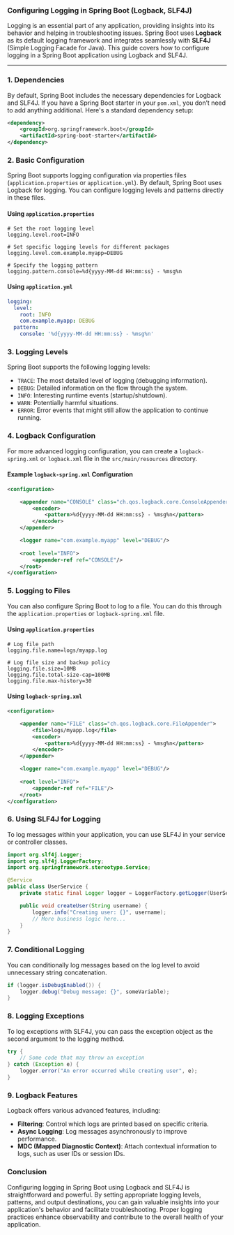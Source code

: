 ### Configuring Logging in Spring Boot (Logback, SLF4J)

Logging is an essential part of any application, providing insights into its behavior and helping in troubleshooting issues. Spring Boot uses **Logback** as its default logging framework and integrates seamlessly with **SLF4J** (Simple Logging Facade for Java). This guide covers how to configure logging in a Spring Boot application using Logback and SLF4J.

---

### 1. **Dependencies**

By default, Spring Boot includes the necessary dependencies for Logback and SLF4J. If you have a Spring Boot starter in your `pom.xml`, you don’t need to add anything additional. Here's a standard dependency setup:

```xml
<dependency>
    <groupId>org.springframework.boot</groupId>
    <artifactId>spring-boot-starter</artifactId>
</dependency>
```

### 2. **Basic Configuration**

Spring Boot supports logging configuration via properties files (`application.properties` or `application.yml`). By default, Spring Boot uses Logback for logging. You can configure logging levels and patterns directly in these files.

#### **Using `application.properties`**

```properties
# Set the root logging level
logging.level.root=INFO

# Set specific logging levels for different packages
logging.level.com.example.myapp=DEBUG

# Specify the logging pattern
logging.pattern.console=%d{yyyy-MM-dd HH:mm:ss} - %msg%n
```

#### **Using `application.yml`**

```yaml
logging:
  level:
    root: INFO
    com.example.myapp: DEBUG
  pattern:
    console: '%d{yyyy-MM-dd HH:mm:ss} - %msg%n'
```

### 3. **Logging Levels**

Spring Boot supports the following logging levels:

- `TRACE`:  The most detailed level of logging (debugging information).
- `DEBUG`:  Detailed information on the flow through the system.
- `INFO`:   Interesting runtime events (startup/shutdown).
- `WARN`:   Potentially harmful situations.
- `ERROR`:  Error events that might still allow the application to continue running.

### 4. **Logback Configuration**

For more advanced logging configuration, you can create a `logback-spring.xml` or `logback.xml` file in the `src/main/resources` directory.

#### **Example `logback-spring.xml` Configuration**

```xml
<configuration>

    <appender name="CONSOLE" class="ch.qos.logback.core.ConsoleAppender">
        <encoder>
            <pattern>%d{yyyy-MM-dd HH:mm:ss} - %msg%n</pattern>
        </encoder>
    </appender>

    <logger name="com.example.myapp" level="DEBUG"/>
    
    <root level="INFO">
        <appender-ref ref="CONSOLE"/>
    </root>
</configuration>
```

### 5. **Logging to Files**

You can also configure Spring Boot to log to a file. You can do this through the `application.properties` or `logback-spring.xml` file.

#### **Using `application.properties`**

```properties
# Log file path
logging.file.name=logs/myapp.log

# Log file size and backup policy
logging.file.size=10MB
logging.file.total-size-cap=100MB
logging.file.max-history=30
```

#### **Using `logback-spring.xml`**

```xml
<configuration>

    <appender name="FILE" class="ch.qos.logback.core.FileAppender">
        <file>logs/myapp.log</file>
        <encoder>
            <pattern>%d{yyyy-MM-dd HH:mm:ss} - %msg%n</pattern>
        </encoder>
    </appender>

    <logger name="com.example.myapp" level="DEBUG"/>
    
    <root level="INFO">
        <appender-ref ref="FILE"/>
    </root>
</configuration>
```

### 6. **Using SLF4J for Logging**

To log messages within your application, you can use SLF4J in your service or controller classes.

```java
import org.slf4j.Logger;
import org.slf4j.LoggerFactory;
import org.springframework.stereotype.Service;

@Service
public class UserService {
    private static final Logger logger = LoggerFactory.getLogger(UserService.class);

    public void createUser(String username) {
        logger.info("Creating user: {}", username);
        // More business logic here...
    }
}
```

### 7. **Conditional Logging**

You can conditionally log messages based on the log level to avoid unnecessary string concatenation.

```java
if (logger.isDebugEnabled()) {
    logger.debug("Debug message: {}", someVariable);
}
```

### 8. **Logging Exceptions**

To log exceptions with SLF4J, you can pass the exception object as the second argument to the logging method.

```java
try {
    // Some code that may throw an exception
} catch (Exception e) {
    logger.error("An error occurred while creating user", e);
}
```

### 9. **Logback Features**

Logback offers various advanced features, including:

- **Filtering**: Control which logs are printed based on specific criteria.
- **Async Logging**: Log messages asynchronously to improve performance.
- **MDC (Mapped Diagnostic Context)**: Attach contextual information to logs, such as user IDs or session IDs.

### Conclusion

Configuring logging in Spring Boot using Logback and SLF4J is straightforward and powerful. By setting appropriate logging levels, patterns, and output destinations, you can gain valuable insights into your application's behavior and facilitate troubleshooting. Proper logging practices enhance observability and contribute to the overall health of your application.
